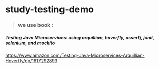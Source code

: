 # study-testing-demo 

> ### we use book :

##### Testing Java Microservices: using arquillian, hoverfly, assertj, junit, selenium, and mockito

<https://www.amazon.com/Testing-Java-Microservices-Arquillian-Hoverfly/dp/1617292893>